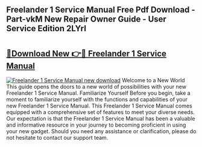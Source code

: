 ## Freelander 1 Service Manual Free Pdf Download - Part-vkM New Repair Owner Guide - User Service Edition 2LYrI

# <h2><a href="http://bc65171.oget.top/?id=Freelander+1+Service+Manual">🔗Download New 👉🔴 Freelander 1 Service Manual</a></h2>

[![Freelander 1 Service Manual new download](https://i.imgur.com/5g1atiW.png)](http://bc65171.oget.top/?id=Freelander+1+Service+Manual)
Welcome to a New World This guide opens the doors to a new world of possibilities with your new Freelander 1 Service Manual. Familiarize Yourself Before you begin, take a moment to familiarize yourself with the functions and capabilities of your new Freelander 1 Service Manual. This Freelander 1 Service Manual comes equipped with a comprehensive set of features to meet your diverse needs. Our expectation is that the Freelander 1 Service Manual has been a valuable and informative resource in your journey to becoming proficient in using your new gadget. Should you need any assistance or clarification, please do not hesitate to contact our support team.
